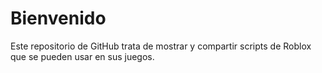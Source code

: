 # Bienvenido
Este repositorio de GitHub trata de mostrar y compartir scripts de Roblox que se pueden usar en sus juegos.
